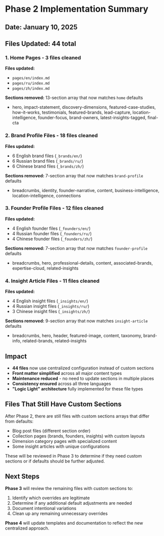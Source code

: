 # Phase 2 Implementation Summary

## Date: January 10, 2025

## Files Updated: 44 total

### 1. Home Pages - 3 files cleaned
**Files updated:**
- `pages/en/index.md`
- `pages/ru/index.md` 
- `pages/zh/index.md`

**Sections removed:** 13-section array that now matches `home` defaults
- hero, impact-statement, discovery-dimensions, featured-case-studies, how-it-works, testimonials, featured-brands, lead-capture, location-intelligence, founder-focus, brand-owners, latest-insights-tagged, final-cta

### 2. Brand Profile Files - 18 files cleaned
**Files updated:**
- 6 English brand files (`_brands/en/`)
- 6 Russian brand files (`_brands/ru/`)
- 6 Chinese brand files (`_brands/zh/`)

**Sections removed:** 7-section array that now matches `brand-profile` defaults
- breadcrumbs, identity, founder-narrative, content, business-intelligence, location-intelligence, connections

### 3. Founder Profile Files - 12 files cleaned
**Files updated:**
- 4 English founder files (`_founders/en/`)
- 4 Russian founder files (`_founders/ru/`)
- 4 Chinese founder files (`_founders/zh/`)

**Sections removed:** 7-section array that now matches `founder-profile` defaults
- breadcrumbs, hero, professional-details, content, associated-brands, expertise-cloud, related-insights

### 4. Insight Article Files - 11 files cleaned
**Files updated:**
- 4 English insight files (`_insights/en/`)
- 4 Russian insight files (`_insights/ru/`)
- 3 Chinese insight files (`_insights/zh/`)

**Sections removed:** 9-section array that now matches `insight-article` defaults
- breadcrumbs, hero, header, featured-image, content, taxonomy, brand-info, related-brands, related-insights

## Impact

- **44 files** now use centralized configuration instead of custom sections
- **Front matter simplified** across all major content types
- **Maintenance reduced** - no need to update sections in multiple places
- **Consistency ensured** across all three languages
- **"Logic Light" architecture** fully implemented for these file types

## Files That Still Have Custom Sections

After Phase 2, there are still files with custom sections arrays that differ from defaults:
- Blog post files (different section order)
- Collection pages (brands, founders, insights) with custom layouts
- Dimension category pages with specialized content
- Some insight articles with unique configurations

These will be reviewed in Phase 3 to determine if they need custom sections or if defaults should be further adjusted.

## Next Steps

**Phase 3** will review the remaining files with custom sections to:
1. Identify which overrides are legitimate
2. Determine if any additional default adjustments are needed
3. Document intentional variations
4. Clean up any remaining unnecessary overrides

**Phase 4** will update templates and documentation to reflect the new centralized approach.